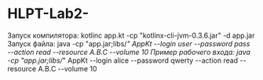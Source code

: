 # HLPT-Lab2-
Запуск компилятора:
kotlinc app.kt -cp "kotlinx-cli-jvm-0.3.6.jar" -d app.jar
Запуск файла:
java -cp "app.jar;libs/*" AppKt --login user --password pass --action read --resource A.B.C --volume 10
Пример рабочего входа:
java -cp "app.jar;libs/*" AppKt --login alice --password qwerty  --action read --resource A.B.C --volume 10